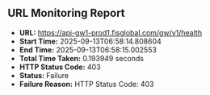 ## URL Monitoring Report

- **URL:** https://api-gw1-prod1.fisglobal.com/gw/v1/health
- **Start Time:** 2025-09-13T06:58:14.808604
- **End Time:** 2025-09-13T06:58:15.002553
- **Total Time Taken:** 0.193949 seconds
- **HTTP Status Code:** 403
- **Status:** Failure
- **Failure Reason:** HTTP Status Code: 403
